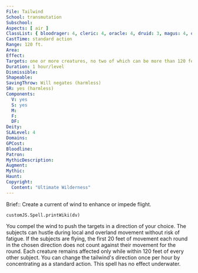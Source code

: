 ```yaml
---
File: Tailwind
School: transmutation
Subschool: 
Aspects: [ air ]
ClassList: { bloodrager: 4, cleric: 4, oracle: 4, druid: 3, magus: 4, occultist: 3, ranger: 3, shaman: 3, sorcerer: 4, wizard: 4, spiritualist: 3 }
CastTime: standard action
Range: 120 ft.
Area: 
Effect: 
Targets: one or more creatures, no two of which can be more than 120 feet apart
Duration: 1 hour/level
Dismissible: 
Shapeable: 
SavingThrow: Will negates (harmless)
SR: yes (harmless)
Components:
  V: yes
  S: yes
  M: 
  F: 
  DF: 
Deity: 
SLALevel: 4
Domains: 
GPCost: 
Bloodline: 
Patron: 
MythicDescription: 
Augment: 
Mythic: 
Haunt: 
Copyright:
  Content: "Ultimate Wilderness"
---
```

Brief:: Create a current of wind to enhance or impede flight.

```dataviewjs
customJS.Spell.printWiki(dv)
```

You compel the wind to push the targets in a direction of your choice. The subjects can hustle during local and overland movement without risk of fatigue. If the subjects are flying, the first 20 feet of movement each round in the chosen direction does not count against their movement for the round. Each creature remains affected only while within 120 feet of every other subject. You can change the tailwind's direction once per hour by concentrating as a standard action. This spell has no effect underwater.
